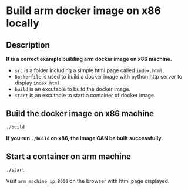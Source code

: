 
# Build arm docker image on x86 locally

## Description

__It is a correct example building arm docker image on x86 machine.__

* `src` is a folder including a simple html page called `index.html`.
* `Dockerfile` is used to build a docker image with python http server to display `index.html`.
* `build` is an excutable to build the docker image.  
* `start` is an excutable to start a container of docker image.

## Build the docker image on x86 machine

```
./build
```

__If you run `./build` on x86, the image CAN be built successfully.__

## Start a container on arm machine

```
./start
```

Visit `arm_machine_ip:8000` on the browser with html page displayed.

